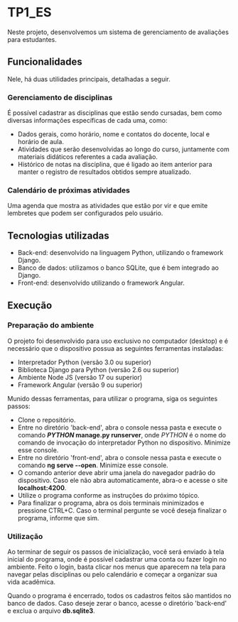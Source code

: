 # TP1_ES

Neste projeto, desenvolvemos um sistema de gerenciamento de avaliações para estudantes. 

## Funcionalidades

Nele, há duas utilidades principais, detalhadas a seguir.

### Gerenciamento de disciplinas

É possível cadastrar as disciplinas que estão sendo cursadas, bem como diversas informações específicas de cada uma, como:

* Dados gerais, como horário, nome e contatos do docente, local e horário de aula.
* Atividades que serão desenvolvidas ao longo do curso, juntamente com materiais didáticos referentes a cada avaliação.
* Histórico de notas na disciplina, que é ligado ao item anterior para manter o registro de resultados obtidos sempre atualizado.

### Calendário de próximas atividades

Uma agenda que mostra as atividades que estão por vir e que emite lembretes que podem ser configurados pelo usuário.

## Tecnologias utilizadas

* Back-end: desenvolvido na linguagem Python, utilizando o framework Django.
* Banco de dados: utilizamos o banco SQLite, que é bem integrado ao Django.
* Front-end: desenvolvido utilizando o framework Angular.

## Execução

### Preparação do ambiente

O projeto foi desenvolvido para uso exclusivo no computador (desktop) e é necessário que o dispositivo possua as seguintes ferramentas instaladas:
* Interpretador Python (versão 3.0 ou superior)
* Biblioteca Django para Python (versão 2.6 ou superior)
* Ambiente Node JS (versão 17 ou superior)
* Framework Angular (versão 9 ou superior)

Munido dessas ferramentas, para utilizar o programa, siga os seguintes passos:
* Clone o repositório.
* Entre no diretório 'back-end', abra o console nessa pasta e execute o comando **_PYTHON_ manage.py runserver**, onde _PYTHON_ é o nome do comando de invocação do interpretador Python no dispositivo. Minimize esse console.
* Entre no diretório 'front-end', abra o console nessa pasta e execute o comando **ng serve --open**. Minimize esse console.
* O comando anterior deve abrir uma janela do navegador padrão do dispositivo. Caso ele não abra automaticamente, abra-o e acesse o site **localhost:4200**. 
* Utilize o programa conforme as instruções do próximo tópico.
* Para finalizar o programa, abra os dois terminais minimizados e pressione CTRL+C. Caso o terminal pergunte se você deseja finalizar o programa, informe que sim.

### Utilização

Ao terminar de seguir os passos de inicialização, você será enviado à tela inicial do programa, onde é possível cadastrar uma conta ou fazer login no ambiente. Feito o login, basta clicar nos menus que aparecem na tela para navegar pelas disciplinas ou pelo calendário e começar a organizar sua vida acadêmica.

Quando o programa é encerrado, todos os cadastros feitos são mantidos no banco de dados. Caso deseje zerar o banco, acesse o diretório 'back-end' e exclua o arquivo **db.sqlite3**.
